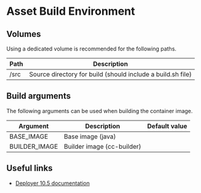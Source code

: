 # Asset Build Environment

## Volumes

Using a dedicated volume is recommended for the following paths.

| Path | Description |
| ---- | ----------- |
| /src | Source directory for build (should include a build.sh file) |

## Build arguments

The following arguments can be used when building the container image.

| Argument | Description | Default value |
| -------- | ----------- | ------------- |
| BASE_IMAGE | Base image (java) | |
| BUILDER_IMAGE | Builder image (cc-builder) | |

## Useful links

- [Deployer 10.5 documentation](https://documentation.softwareag.com/webmethods/deployer/wdy10-5/10-5_Deployer_webhelp/index.html)
